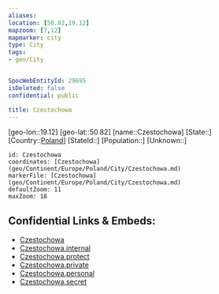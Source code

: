 ```yaml
---
aliases: 
location: [50.82,19.12]
mapzoom: [7,12] 
mapmarker: city 
type: City
tags:
- geo/City


SpocWebEntityId: 29695
isDeleted: false
confidential: public

title: Czestochowa
---
```

[geo-lon::19.12]
[geo-lat::50.82]
[name::Czestochowa]
[State::]
[Country::[Poland](geo/Continent/Europe/Poland.md)]
[StateId::]
[Population::]
[Unknown::]


```leaflet
id: Czestochowa
coordinates: [Czestochowa](geo/Continent/Europe/Poland/City/Czestochowa.md)
markerFile: [Czestochowa](geo/Continent/Europe/Poland/City/Czestochowa.md)
defaultZoom: 11 
maxZoom: 18
```


## Confidential Links & Embeds: 
- [Czestochowa](../../../../../../_public/geo/Continent/Europe/Poland/City/Czestochowa.md) 
- [Czestochowa.internal](../../../../../../_internal/geo/Continent/Europe/Poland/City/Czestochowa.internal.md) 
- [Czestochowa.protect](../../../../../../_protect/geo/Continent/Europe/Poland/City/Czestochowa.protect.md) 
- [Czestochowa.private](../../../../../../_private/geo/Continent/Europe/Poland/City/Czestochowa.private.md) 
- [Czestochowa.personal](../../../../../../_personal/geo/Continent/Europe/Poland/City/Czestochowa.personal.md) 
- [Czestochowa.secret](../../../../../../_secret/geo/Continent/Europe/Poland/City/Czestochowa.secret.md) 
